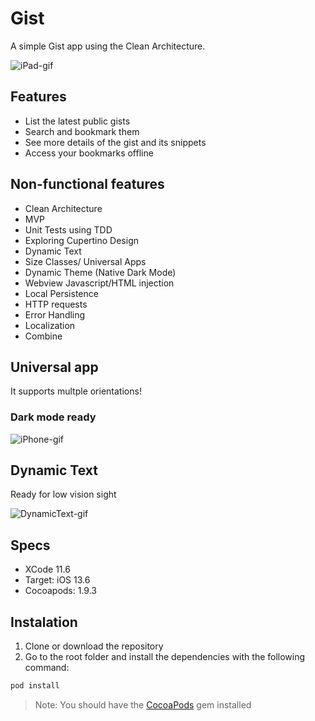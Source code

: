 # Gist

A simple Gist app using the Clean Architecture.

![iPad-gif](https://user-images.githubusercontent.com/2760956/89153164-c2214080-d53a-11ea-8f00-73b8c401449d.gif)

## Features

- List the latest public gists
- Search and bookmark them
- See more details of the gist and its snippets
- Access your bookmarks offline

## Non-functional features

- Clean Architecture
- MVP
- Unit Tests using TDD
- Exploring Cupertino Design
- Dynamic Text
- Size Classes/ Universal Apps
- Dynamic Theme (Native Dark Mode)
- Webview Javascript/HTML injection
- Local Persistence
- HTTP requests
- Error Handling
- Localization
- Combine

## Universal app

It supports multple orientations!

### Dark mode ready

![iPhone-gif](https://user-images.githubusercontent.com/2760956/89153148-bd5c8c80-d53a-11ea-88f1-e64d405d60b8.gif)

## Dynamic Text

Ready for low vision sight

![DynamicText-gif](https://user-images.githubusercontent.com/2760956/89153169-c3eb0400-d53a-11ea-9084-ec33de2dea85.gif)

## Specs

- XCode 11.6
- Target: iOS 13.6
- Cocoapods: 1.9.3

## Instalation

1. Clone or download the repository
2. Go to the root folder and install the dependencies with the following command:
```bash
pod install
``` 

> Note: You should have the [CocoaPods](https://cocoapods.org/) gem installed
